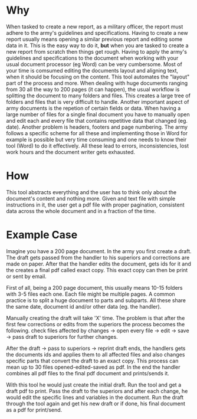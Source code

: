 # Why
When tasked to create a new report, as a military officer, the report must adhere to the army's guidelines and specifications. Having to create a new report usually means opening a similar previous report and editing some data in it. This is the easy way to do it, **but** when you are tasked to create a new report from scratch then things get rough. Having to apply the army's guidelines and specifications to the document when working with your usual document processor (eg Word) can be very cumbersome. Most of your time is comsumed editing the documents layout and aligning text, when it should be focusing on the content. This tool automates the "layout" part of the process and more. When dealing with huge documents ranging from 30 all the way to 200 pages (it can happen), the usual workflow is splitting the document to many folders and files. This creates a large tree of folders and files that is very difficult to handle. Another important aspect of army documents is the repetion of certain fields or data. When having a large number of files for a single final document you have to manually open and edit each and every file that contains repetitive data that changed (eg. date). Another problem is headers, footers and page numbering. The army follows a specific scheme for all these and implementing those in Word for example is possible but very time consuming and one needs to know their tool (Word) to do it effectively. All these lead to errors, inconsistencies, lost work hours and the document writer gets exhausted.

# How
This tool abstracts everything and the user has to think only about the document's content and nothing more. Given and text file with simple instructions in it, the user get a pdf file with proper pagination, consistent data across the whole document and in a fraction of the time.

# Example Case
Imagine you have a 200 page document. In the army you first create a draft. The draft gets passed from the handler to his superiors and corrections are made on paper. After that the handler edits the document, gets ids for it and the creates a final pdf called exact copy. This exact copy can then be print or sent by email.

First of all, being a 200 page document, this usually means 10-15 folders with 3-5 files each one. Each file might be multiple pages. A common practice is to split a huge document to parts and subparts. All these share the same date, document id and/or other data (eg. the handler).

Manually creating the draft will take 'X' time. The problem is that after the first few corrections or edits from the superiors the process becomes the following.
check files affected by changes -> open every file -> edit -> save -> pass draft to superiors for further changes.

After the draft -> pass to superiors -> reprint draft ends, the handlers gets the documents ids and applies them to all affected files and also changes specific parts that convert the draft to an exact copy. This process can mean up to 30 files opened-edited-saved as pdf. In the end the handler combines all pdf files to the final pdf document and prints/sends it. 

With this tool he would just create the initial draft. Run the tool and get a draft pdf to print. Pass the draft to the superiors and after each change, he would edit the specific lines and variables in the document. Run the draft through the tool again and get his new draft or if done, his final document as a pdf for print/send.

